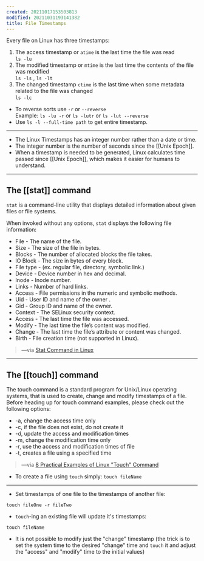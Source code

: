 ```yaml
---
created: 20211017153503813
modified: 20211031193141382
title: File Timestamps
---
```


Every file on Linux has three timestamps:

1.  The access timestamp or `atime` is the last time the file was read  
    `ls -lu`
2.  The modified timestamp or `mtime` is the last time the contents of the file was modified  
    `ls -ls` , `ls -lt`
3.  The changed timestamp `ctime` is the last time when some metadata related to the file was changed  
    `ls -lc`

<!-- end list -->

- To reverse sorts use `-r` or `--reverse`  
  Example: `ls -lu -r` or `ls -lutr` or `ls -lut --reverse`
- Use `ls -l --full-time path` to get entire timestamp.

---

- The Linux Timestamps has an integer number rather than a date or time.
- The integer number is the number of seconds since the [[Unix Epoch]].
- When a timestamp is needed to be generated, Linux calculates time passed since [[Unix Epoch]], which makes it easier for humans to understand.

---

## The [[stat]] command

`stat` is a command-line utility that displays detailed information about given files or file systems.

When invoked without any options, `stat` displays the following file information:

- File - The name of the file.
- Size - The size of the file in bytes.
- Blocks - The number of allocated blocks the file takes.
- IO Block - The size in bytes of every block.
- File type - (ex. regular file, directory, symbolic link.)
- Device - Device number in hex and decimal.
- Inode - Inode number.
- Links - Number of hard links.
- Access - File permissions in the numeric and symbolic methods.
- Uid - User ID and name of the owner .
- Gid - Group ID and name of the owner.
- Context - The SELinux security context.
- Access - The last time the file was accessed.
- Modify - The last time the file’s content was modified.
- Change - The last time the file’s attribute or content was changed.
- Birth - File creation time (not supported in Linux).

> —via [Stat Command in Linux](https://linuxize.com/post/stat-command-in-linux/)

---

## The [[touch]] command

The touch command is a standard program for Unix/Linux operating systems, that is used to create, change and modify timestamps of a file. Before heading up for touch command examples, please check out the following options:

- \-a, change the access time only
- \-c, if the file does not exist, do not create it
- \-d, update the access and modification times
- \-m, change the modification time only
- \-r, use the access and modification times of file
- \-t, creates a file using a specified time

> —via [8 Practical Examples of Linux "Touch" Command](https://www.tecmint.com/8-pratical-examples-of-linux-touch-command/)

- To create a file using `touch` simply: `touch fileName`

---

- Set timestamps of one file to the timestamps of another file:

`touch fileOne -r fileTwo`

- `touch`-ing an existing file will update it's timestamps:

`touch fileName`

- It is not possible to modify just the "change" timestamp (the trick is to set the system time to the desired "change" time and `touch` it and adjust the "access" and "modify" time to the initial values)
